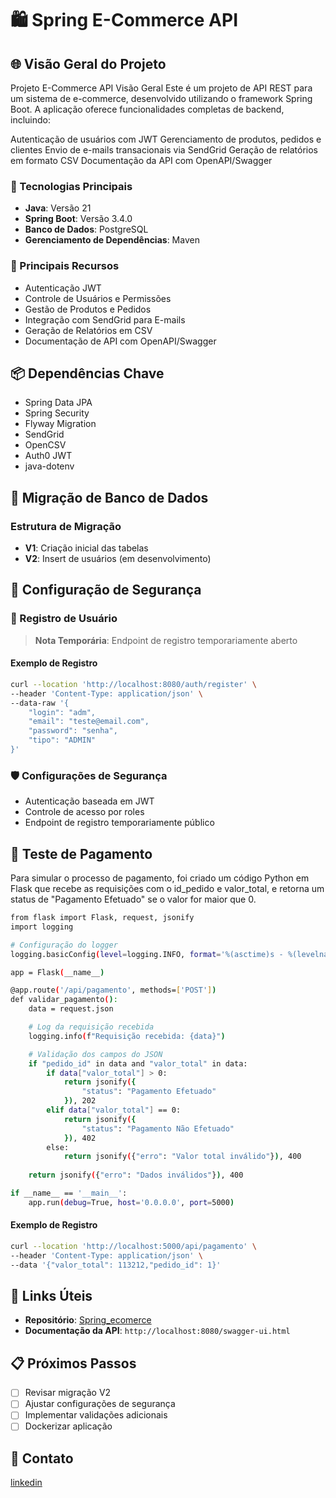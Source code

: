# 🛍️ Spring E-Commerce API

## 🌐 Visão Geral do Projeto

Projeto E-Commerce API
Visão Geral
Este é um projeto de API REST para um sistema de e-commerce, desenvolvido utilizando o framework Spring Boot. A aplicação oferece funcionalidades completas de backend, incluindo:

Autenticação de usuários com JWT
Gerenciamento de produtos, pedidos e clientes
Envio de e-mails transacionais via SendGrid
Geração de relatórios em formato CSV
Documentação da API com OpenAPI/Swagger

### 🚀 Tecnologias Principais
- **Java**: Versão 21
- **Spring Boot**: Versão 3.4.0
- **Banco de Dados**: PostgreSQL
- **Gerenciamento de Dependências**: Maven

### 🔧 Principais Recursos
- Autenticação JWT
- Controle de Usuários e Permissões
- Gestão de Produtos e Pedidos
- Integração com SendGrid para E-mails
- Geração de Relatórios em CSV
- Documentação de API com OpenAPI/Swagger

## 📦 Dependências Chave
- Spring Data JPA
- Spring Security
- Flyway Migration
- SendGrid
- OpenCSV
- Auth0 JWT
- java-dotenv

## 💽 Migração de Banco de Dados
### Estrutura de Migração
- **V1**: Criação inicial das tabelas
- **V2**: Insert de usuários (em desenvolvimento)

## 🔐 Configuração de Segurança

### 🚪 Registro de Usuário
> **Nota Temporária**: Endpoint de registro temporariamente aberto

#### Exemplo de Registro
```bash
curl --location 'http://localhost:8080/auth/register' \
--header 'Content-Type: application/json' \
--data-raw '{
    "login": "adm",
    "email": "teste@email.com",
    "password": "senha",
    "tipo": "ADMIN"
}'
```

### 🛡️ Configurações de Segurança
- Autenticação baseada em JWT
- Controle de acesso por roles
- Endpoint de registro temporariamente público


## 💸 Teste de Pagamento

Para simular o processo de pagamento, foi criado um código Python em Flask que recebe as requisições com o id_pedido e valor_total, e retorna um status de "Pagamento Efetuado" se o valor for maior que 0.

```bash
from flask import Flask, request, jsonify
import logging

# Configuração do logger
logging.basicConfig(level=logging.INFO, format='%(asctime)s - %(levelname)s - %(message)s')

app = Flask(__name__)

@app.route('/api/pagamento', methods=['POST'])
def validar_pagamento():
    data = request.json

    # Log da requisição recebida
    logging.info(f"Requisição recebida: {data}")

    # Validação dos campos do JSON
    if "pedido_id" in data and "valor_total" in data:
        if data["valor_total"] > 0:
            return jsonify({
                "status": "Pagamento Efetuado"
            }), 202
        elif data["valor_total"] == 0:
            return jsonify({
                "status": "Pagamento Não Efetuado"
            }), 402
        else:
            return jsonify({"erro": "Valor total inválido"}), 400
    
    return jsonify({"erro": "Dados inválidos"}), 400

if __name__ == '__main__':
    app.run(debug=True, host='0.0.0.0', port=5000)
```

#### Exemplo de Registro
```bash
curl --location 'http://localhost:5000/api/pagamento' \
--header 'Content-Type: application/json' \
--data '{"valor_total": 113212,"pedido_id": 1}'
```

## 🔗 Links Úteis
- **Repositório**: [Spring_ecomerce](https://github.com/felipeaaa1/Spring_ecomerce)
- **Documentação da API**: `http://localhost:8080/swagger-ui.html`

## 📋 Próximos Passos
- [ ] Revisar migração V2
- [ ] Ajustar configurações de segurança
- [ ] Implementar validações adicionais
- [ ] Dockerizar aplicação

## 📧 Contato
[linkedin
](https://www.linkedin.com/in/felipe-alves-3223191bb/)

